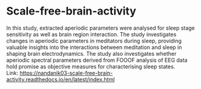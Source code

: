 # Scale-free-brain-activity
In this study, extracted aperiodic parameters were analysed for sleep stage sensitivity as well as brain region interaction. The study investigates changes in aperiodic parameters in meditators during sleep, providing valuable insights into the interactions between meditation and sleep in shaping brain electrodynamics. The study also investigates whether aperiodic spectral parameters derived from FOOOF analysis of EEG data hold promise as objective measures for characterising sleep states. <br> Link: https://nandanik03-scale-free-brain-activity.readthedocs.io/en/latest/index.html
